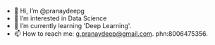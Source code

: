 - 👋 Hi, I’m @pranaydeepg
- 👀 I’m interested in Data Science
- 🌱 I’m currently learning 'Deep Learning'.
- 📫 How to reach me: g.pranaydeep@gmail.com. phn:8006475356.

<!---
pranaydeepg/pranaydeepg is a ✨ special ✨ repository because its `README.md` (this file) appears on your GitHub profile.
You can click the Preview link to take a look at your changes.
--->
